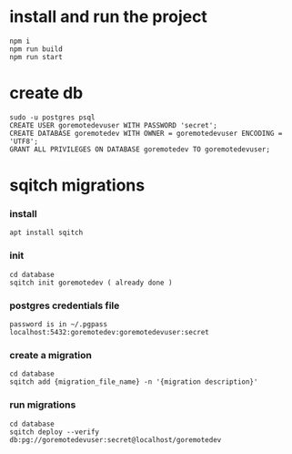 # install and run the project
~~~
npm i
npm run build
npm run start
~~~

# create db
~~~
sudo -u postgres psql
CREATE USER goremotedevuser WITH PASSWORD 'secret';
CREATE DATABASE goremotedev WITH OWNER = goremotedevuser ENCODING = 'UTF8';
GRANT ALL PRIVILEGES ON DATABASE goremotedev TO goremotedevuser;
~~~
# sqitch migrations

### install
~~~
apt install sqitch
~~~
### init
~~~
cd database
sqitch init goremotedev ( already done )
~~~
### postgres credentials file
~~~
password is in ~/.pgpass
localhost:5432:goremotedev:goremotedevuser:secret
~~~

### create a migration
~~~
cd database
sqitch add {migration_file_name} -n '{migration description}'
~~~

### run migrations
~~~
cd database
sqitch deploy --verify db:pg://goremotedevuser:secret@localhost/goremotedev
~~~